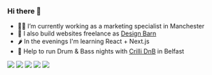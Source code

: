 ### Hi there 👋

- 👨‍⚖️ I’m currently working as a marketing specialist in Manchester
- 🏡 I also build websites freelance as [Design Barn](https://designbarn.co.uk/)
- 🌶️ In the evenings I'm learning React + Next.js
- 💃 Help to run Drum & Bass nights with [Crilli DnB](https://linktr.ee/Crillidnb) in Belfast

<img src="https://img.shields.io/badge/Adobe%20Creative%20Cloud-DA1F26?style=for-the-badge&logo=Adobe%20Creative%20Cloud&logoColor=white" />  <img src="https://img.shields.io/badge/HTML5-E34F26?style=for-the-badge&logo=html5&logoColor=white" />  <img src="https://img.shields.io/badge/CSS3-1572B6?style=for-the-badge&logo=css3&logoColor=white" />  <img src="https://img.shields.io/badge/JavaScript-323330?style=for-the-badge&logo=javascript&logoColor=F7DF1E" />  <img src="https://img.shields.io/badge/Edx-193A3E?style=for-the-badge&logo=edx&logoColor=white" />
